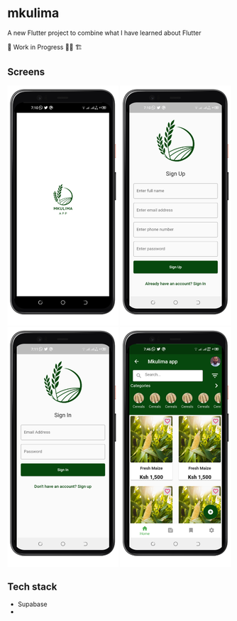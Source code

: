 # mkulima

A new Flutter project to combine what I have learned about Flutter

🚧 Work in Progress 👷‍♂️ 🏗

## Screens
<img src="screenshots/img1.png" width="250"/>
<img src="screenshots/img2.png" width="250"/>
<img src="screenshots/img3.png" width="250"/>
<img src="screenshots/img4.png" width="250"/>

## Tech stack
- Supabase
-
